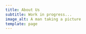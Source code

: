 ```yaml
---
title: About Us
subtitle: Work in progress...
image_alt: A man taking a picture
template: page
---
```

